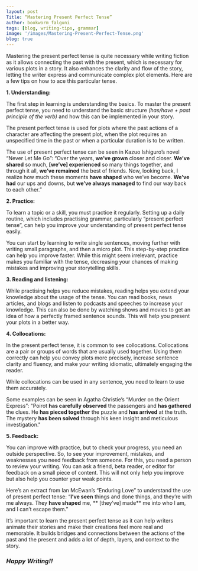 ```yaml
---
layout: post
Title: “Mastering Present Perfect Tense”
author: bookworm_falguni
tags: [blog, writing-tips, grammar]
image: '/images/Mastering-Present-Perfect-Tense.png'
blog: true
---
```

Mastering the present perfect tense is quite necessary while writing fiction as it allows connecting the past with the present, which is necessary for various plots in a story. It also enhances the clarity and flow of the story, letting the writer express and communicate complex plot elements. Here are a few tips on how to ace this particular tense.
  
**1. Understanding:** 

The first step in learning is understanding the basics. To master the present perfect tense, you need to understand the basic structure *(has/have + past principle of the verb)* and how this can be implemented in your story. 

The present perfect tense is used for plots where the past actions of a character are affecting the present plot, when the plot requires an unspecified time in the past or when a particular duration is to be written. 

The use of present perfect tense can be seen in Kazuo Ishiguro’s novel “Never Let Me Go”: 
“Over the years, **we’ve grown** closer and closer. **We’ve shared** so much, **[we’ve] experienced** so many things together, and through it all, **we’ve remained** the best of friends. Now, looking back, I realize how much these moments **have shaped** who we’ve become. **We’ve had** our ups and downs, but **we’ve always managed** to find our way back to each other.” 
  
**2. Practice:** 
 
To learn a topic or a skill, you must practice it regularly. Setting up a daily routine, which includes practising grammar, particularly “present perfect tense”, can help you improve your understanding of present perfect tense easily. 

You can start by learning to write single sentences, moving further with writing small paragraphs, and then a micro plot. This step-by-step practice can help you improve faster. While this might seem irrelevant, practice makes you familiar with the tense, decreasing your chances of making mistakes and improving your storytelling skills. 
  
**3. Reading and listening:** 
 
While practising helps you reduce mistakes, reading helps you extend your knowledge about the usage of the tense. You can read books, news articles, and blogs and listen to podcasts and speeches to increase your knowledge. This can also be done by watching shows and movies to get an idea of how a perfectly framed sentence sounds. This will help you present your plots in a better way. 
 
**4. Collocations:** 
 
In the present perfect tense, it is common to see collocations. Collocations are a pair or groups of words that are usually used together. Using them correctly can help you convey plots more precisely, increase sentence clarity and fluency, and make your writing idiomatic, ultimately engaging the reader. 

While collocations can be used in any sentence, you need to learn to use them accurately. 

Some examples can be seen in Agatha Christie’s “Murder on the Orient Express”:
"Poirot **has carefully observed** the passengers and **has gathered** the clues. He **has pieced together** the puzzle and **has arrived** at the truth. The mystery **has been solved** through his keen insight and meticulous investigation."

**5. Feedback:** 
 
You can improve with practice, but to check your progress, you need an outside perspective. So, to see your improvement, mistakes, and weaknesses you need feedback from someone. For this, you need a person to review your writing. You can ask a friend, beta reader, or editor for feedback on a small piece of content. This will not only help you improve but also help you counter your weak points. 
 
Here’s an extract from Ian McEwan’s “Enduring Love” to understand the use of present perfect tense: 
“**I’ve seen** things and done things, and they’re with me always. They **have shaped** me, ** [they’ve] made** me into who I am, and I can’t escape them.” 
 
It’s important to learn the present perfect tense as it can help writers animate their stories and make their creations feel more real and memorable. It builds bridges and connections between the actions of the past and the present and adds a lot of depth, layers, and context to the story. 

### ***Happy Writing!!***
